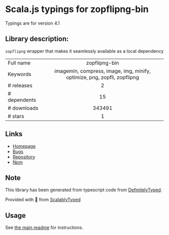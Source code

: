 
# Scala.js typings for zopflipng-bin

Typings are for version 4.1

## Library description:
`zopflipng` wrapper that makes it seamlessly available as a local dependency

|                    |                 |
| ------------------ | :-------------: |
| Full name          | zopflipng-bin |
| Keywords           | imagemin, compress, image, img, minify, optimize, png, zopfli, zopflipng |
| # releases         | 2 |
| # dependents       | 15 |
| # downloads        | 343491 |
| # stars            | 1 |

## Links
- [Homepage](https://github.com/imagemin/zopflipng-bin#readme)
- [Bugs](https://github.com/imagemin/zopflipng-bin/issues)
- [Repository](https://github.com/imagemin/zopflipng-bin)
- [Npm](https://www.npmjs.com/package/zopflipng-bin)
    


## Note
This library has been generated from typescript code from [DefinitelyTyped](https://definitelytyped.org).

Provided with :purple_heart: from [ScalablyTyped](https://github.com/oyvindberg/ScalablyTyped)

## Usage
See [the main readme](../../readme.md) for instructions.


